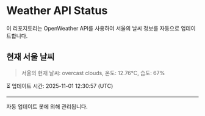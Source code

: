 
# Weather API Status

이 리포지토리는 OpenWeather API를 사용하여 서울의 날씨 정보를 자동으로 업데이트합니다.

## 현재 서울 날씨
> 서울의 현재 날씨: overcast clouds, 온도: 12.76°C, 습도: 67%

⏳ 업데이트 시간: 2025-11-01 12:30:57 (UTC)

---
자동 업데이트 봇에 의해 관리됩니다.
